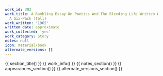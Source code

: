 ```yaml
---
work_id: 393
work_title: A Rambling Essay On Poetics And The Bleeding Life Written While Drinking
  A Six-Pack (Tall)
work_written: '1965'
written_date: approximate
work_collected: 'yes'
work_category: Story
notes: null
icon: material/book
alternate_versions: []
---
```


{{ section_title() }}
{{ work_info() }}
{{ notes_section() }}
{{ appearances_section() }}
{{ alternate_versions_section() }}